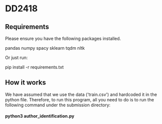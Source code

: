 # DD2418

## Requirements

Please ensure you have the following packages installed.

pandas
numpy
spacy
sklearn
tqdm
nltk

Or just run:

pip install -r requirements.txt

## How it works

We have assumed that we use the data ('train.csv') and hardcoded it in the python file. Therefore, to run this program, all you need to do is to run the following command under the submission directory:

#### python3 author_identification.py

